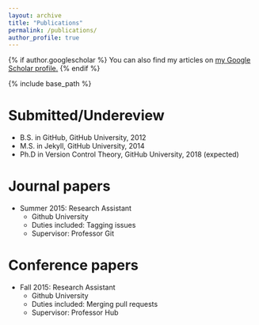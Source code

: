```yaml
---
layout: archive
title: "Publications"
permalink: /publications/
author_profile: true
---
```


{% if author.googlescholar %}
  You can also find my articles on <u><a href="{{author.googlescholar}}">my Google Scholar profile</a>.</u>
{% endif %}

{% include base_path %}

Submitted/Undereview
======
* B.S. in GitHub, GitHub University, 2012
* M.S. in Jekyll, GitHub University, 2014
* Ph.D in Version Control Theory, GitHub University, 2018 (expected)

Journal papers
======
* Summer 2015: Research Assistant
  * Github University
  * Duties included: Tagging issues
  * Supervisor: Professor Git

Conference papers
======
* Fall 2015: Research Assistant
  * Github University
  * Duties included: Merging pull requests
  * Supervisor: Professor Hub
  
